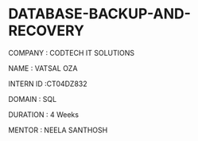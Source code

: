 # DATABASE-BACKUP-AND-RECOVERY

COMPANY : CODTECH IT SOLUTIONS

NAME : VATSAL OZA

INTERN ID :CT04DZ832

DOMAIN : SQL

DURATION : 4 Weeks

MENTOR : NEELA SANTHOSH
